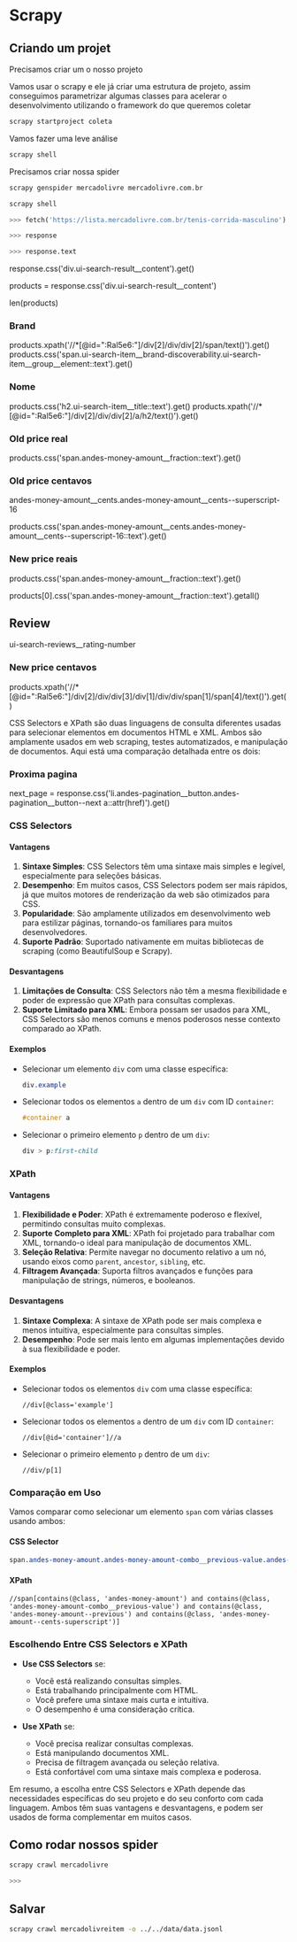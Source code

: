 # Scrapy

## Criando um projet

Precisamos criar um o nosso projeto

Vamos usar o scrapy e ele já criar uma estrutura de projeto, assim conseguimos parametrizar algumas classes para acelerar o desenvolvimento utilizando o framework  do que queremos coletar

```bash
scrapy startproject coleta
```

Vamos fazer uma leve análise

```bash
scrapy shell
```

Precisamos criar nossa spider

```bash
scrapy genspider mercadolivre mercadolivre.com.br
```

```bash
scrapy shell
```

```python
>>> fetch('https://lista.mercadolivre.com.br/tenis-corrida-masculino')
```

```python
>>> response
```

```python
>>> response.text
```
response.css('div.ui-search-result__content').get()

products = response.css('div.ui-search-result__content')


len(products)


### Brand
products.xpath('//*[@id=":Ral5e6:"]/div[2]/div/div[2]/span/text()').get()
products.css('span.ui-search-item__brand-discoverability.ui-search-item__group__element::text').get()

### Nome
products.css('h2.ui-search-item__title::text').get()
products.xpath('//*[@id=":Ral5e6:"]/div[2]/div/div[2]/a/h2/text()').get()

### Old price real
products.css('span.andes-money-amount__fraction::text').get()


### Old price centavos

andes-money-amount__cents.andes-money-amount__cents--superscript-16

products.css('span.andes-money-amount__cents.andes-money-amount__cents--superscript-16::text').get()

### New price reais
products.css('span.andes-money-amount__fraction::text').get()

products[0].css('span.andes-money-amount__fraction::text').getall()

## Review

ui-search-reviews__rating-number

### New price centavos
products.xpath('//*[@id=":Ral5e6:"]/div[2]/div/div[3]/div[1]/div/div/span[1]/span[4]/text()').get()

CSS Selectors e XPath são duas linguagens de consulta diferentes usadas para selecionar elementos em documentos HTML e XML. Ambos são amplamente usados em web scraping, testes automatizados, e manipulação de documentos. Aqui está uma comparação detalhada entre os dois:

### Proxima pagina

next_page = response.css('li.andes-pagination__button.andes-pagination__button--next a::attr(href)').get()



### CSS Selectors

#### Vantagens
1. **Sintaxe Simples**: CSS Selectors têm uma sintaxe mais simples e legível, especialmente para seleções básicas.
2. **Desempenho**: Em muitos casos, CSS Selectors podem ser mais rápidos, já que muitos motores de renderização da web são otimizados para CSS.
3. **Popularidade**: São amplamente utilizados em desenvolvimento web para estilizar páginas, tornando-os familiares para muitos desenvolvedores.
4. **Suporte Padrão**: Suportado nativamente em muitas bibliotecas de scraping (como BeautifulSoup e Scrapy).

#### Desvantagens
1. **Limitações de Consulta**: CSS Selectors não têm a mesma flexibilidade e poder de expressão que XPath para consultas complexas.
2. **Suporte Limitado para XML**: Embora possam ser usados para XML, CSS Selectors são menos comuns e menos poderosos nesse contexto comparado ao XPath.

#### Exemplos
- Selecionar um elemento `div` com uma classe específica:
  ```css
  div.example
  ```
- Selecionar todos os elementos `a` dentro de um `div` com ID `container`:
  ```css
  #container a
  ```
- Selecionar o primeiro elemento `p` dentro de um `div`:
  ```css
  div > p:first-child
  ```

### XPath

#### Vantagens
1. **Flexibilidade e Poder**: XPath é extremamente poderoso e flexível, permitindo consultas muito complexas.
2. **Suporte Completo para XML**: XPath foi projetado para trabalhar com XML, tornando-o ideal para manipulação de documentos XML.
3. **Seleção Relativa**: Permite navegar no documento relativo a um nó, usando eixos como `parent`, `ancestor`, `sibling`, etc.
4. **Filtragem Avançada**: Suporta filtros avançados e funções para manipulação de strings, números, e booleanos.

#### Desvantagens
1. **Sintaxe Complexa**: A sintaxe de XPath pode ser mais complexa e menos intuitiva, especialmente para consultas simples.
2. **Desempenho**: Pode ser mais lento em algumas implementações devido à sua flexibilidade e poder.

#### Exemplos
- Selecionar todos os elementos `div` com uma classe específica:
  ```xpath
  //div[@class='example']
  ```
- Selecionar todos os elementos `a` dentro de um `div` com ID `container`:
  ```xpath
  //div[@id='container']//a
  ```
- Selecionar o primeiro elemento `p` dentro de um `div`:
  ```xpath
  //div/p[1]
  ```

### Comparação em Uso

Vamos comparar como selecionar um elemento `span` com várias classes usando ambos:

#### CSS Selector
```css
span.andes-money-amount.andes-money-amount-combo__previous-value.andes-money-amount--previous.andes-money-amount--cents-superscript
```

#### XPath
```xpath
//span[contains(@class, 'andes-money-amount') and contains(@class, 'andes-money-amount-combo__previous-value') and contains(@class, 'andes-money-amount--previous') and contains(@class, 'andes-money-amount--cents-superscript')]
```

### Escolhendo Entre CSS Selectors e XPath

- **Use CSS Selectors** se:
  - Você está realizando consultas simples.
  - Está trabalhando principalmente com HTML.
  - Você prefere uma sintaxe mais curta e intuitiva.
  - O desempenho é uma consideração crítica.

- **Use XPath** se:
  - Você precisa realizar consultas complexas.
  - Está manipulando documentos XML.
  - Precisa de filtragem avançada ou seleção relativa.
  - Está confortável com uma sintaxe mais complexa e poderosa.

Em resumo, a escolha entre CSS Selectors e XPath depende das necessidades específicas do seu projeto e do seu conforto com cada linguagem. Ambos têm suas vantagens e desvantagens, e podem ser usados de forma complementar em muitos casos.


## Como rodar nossos spider

```bash
scrapy crawl mercadolivre

>>>
```

## Salvar

```bash
scrapy crawl mercadolivreitem -o ../../data/data.jsonl
```